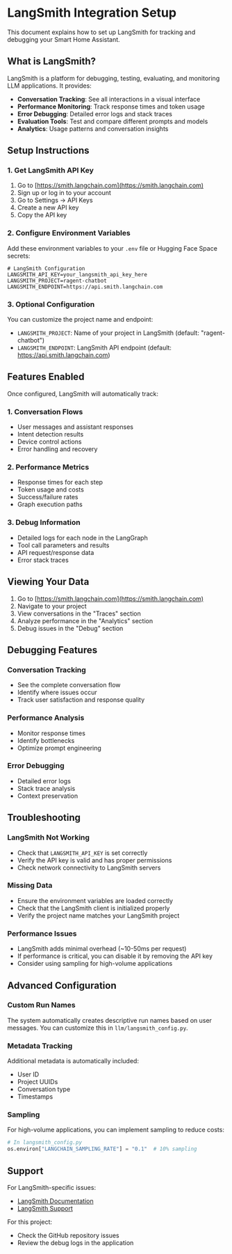 # LangSmith Integration Setup

This document explains how to set up LangSmith for tracking and debugging your Smart Home Assistant.

## What is LangSmith?

LangSmith is a platform for debugging, testing, evaluating, and monitoring LLM applications. It provides:

- **Conversation Tracking**: See all interactions in a visual interface
- **Performance Monitoring**: Track response times and token usage
- **Error Debugging**: Detailed error logs and stack traces
- **Evaluation Tools**: Test and compare different prompts and models
- **Analytics**: Usage patterns and conversation insights

## Setup Instructions

### 1. Get LangSmith API Key

1. Go to [https://smith.langchain.com](https://smith.langchain.com)
2. Sign up or log in to your account
3. Go to Settings → API Keys
4. Create a new API key
5. Copy the API key

### 2. Configure Environment Variables

Add these environment variables to your `.env` file or Hugging Face Space secrets:

```env
# LangSmith Configuration
LANGSMITH_API_KEY=your_langsmith_api_key_here
LANGSMITH_PROJECT=ragent-chatbot
LANGSMITH_ENDPOINT=https://api.smith.langchain.com
```

### 3. Optional Configuration

You can customize the project name and endpoint:

- `LANGSMITH_PROJECT`: Name of your project in LangSmith (default: "ragent-chatbot")
- `LANGSMITH_ENDPOINT`: LangSmith API endpoint (default: https://api.smith.langchain.com)

## Features Enabled

Once configured, LangSmith will automatically track:

### 1. Conversation Flows
- User messages and assistant responses
- Intent detection results
- Device control actions
- Error handling and recovery

### 2. Performance Metrics
- Response times for each step
- Token usage and costs
- Success/failure rates
- Graph execution paths

### 3. Debug Information
- Detailed logs for each node in the LangGraph
- Tool call parameters and results
- API request/response data
- Error stack traces

## Viewing Your Data

1. Go to [https://smith.langchain.com](https://smith.langchain.com)
2. Navigate to your project
3. View conversations in the "Traces" section
4. Analyze performance in the "Analytics" section
5. Debug issues in the "Debug" section

## Debugging Features

### Conversation Tracking
- See the complete conversation flow
- Identify where issues occur
- Track user satisfaction and response quality

### Performance Analysis
- Monitor response times
- Identify bottlenecks
- Optimize prompt engineering

### Error Debugging
- Detailed error logs
- Stack trace analysis
- Context preservation

## Troubleshooting

### LangSmith Not Working
- Check that `LANGSMITH_API_KEY` is set correctly
- Verify the API key is valid and has proper permissions
- Check network connectivity to LangSmith servers

### Missing Data
- Ensure the environment variables are loaded correctly
- Check that the LangSmith client is initialized properly
- Verify the project name matches your LangSmith project

### Performance Issues
- LangSmith adds minimal overhead (~10-50ms per request)
- If performance is critical, you can disable it by removing the API key
- Consider using sampling for high-volume applications

## Advanced Configuration

### Custom Run Names
The system automatically creates descriptive run names based on user messages. You can customize this in `llm/langsmith_config.py`.

### Metadata Tracking
Additional metadata is automatically included:
- User ID
- Project UUIDs
- Conversation type
- Timestamps

### Sampling
For high-volume applications, you can implement sampling to reduce costs:

```python
# In langsmith_config.py
os.environ["LANGCHAIN_SAMPLING_RATE"] = "0.1"  # 10% sampling
```

## Support

For LangSmith-specific issues:
- [LangSmith Documentation](https://docs.smith.langchain.com/)
- [LangSmith Support](https://smith.langchain.com/support)

For this project:
- Check the GitHub repository issues
- Review the debug logs in the application
